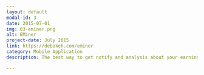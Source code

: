 ```yaml
---
layout: default
modal-id: 3
date: 2015-07-01
img: 03-eminer.png
alt: EMiner
project-date: July 2015
link: https://debokeh.com/eminer
category: Mobile Application
description: The best way to get notify and analysis about your earnings and sales!<br><br><br>- Notifications can be set in between working hours.<br>- Notifications still collect when you sleep and notify summary when you wake up.<br>- Insight-Overview will show your most 50 recents sales.<br>- Insight-Earnings will bring the big picture in yearly and monthly.<br>- Insight-Products will let you know which product is most value.<br>- Timeline section will present you what happen about Recents/Files/Statements.<br>- Popular section will show you weekly/monthly/author most popular item.

---
```

